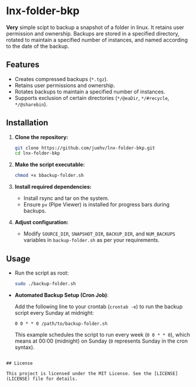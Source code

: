 # lnx-folder-bkp

**Very** simple scipt to backup a snapshot of a folder in linux. It retains user permission and ownership. 
Backups are stored in a specified directory, rotated to maintain a specified number of instances, and named according to the date of the backup.

## Features

- Creates compressed backups (`*.tgz`).
- Retains user permissions and ownership.
- Rotates backups to maintain a specified number of instances.
- Supports exclusion of certain directories (`*/@eaDir`, `*/#recycle`, `*/@sharebin`).

## Installation

1. **Clone the repository:**

   ```bash
   git clone https://github.com/juehv/lnx-folder-bkp.git
   cd lnx-folder-bkp
   ```

2. **Make the script executable:**

   ```bash
   chmod +x bbackup-folder.sh
   ```

3. **Install required dependencies:**

   - Install rsync and tar on the system.
   - Ensure `pv` (Pipe Viewer) is installed for progress bars during backups.

4. **Adjust configuration:**

   - Modify `SOURCE_DIR`, `SNAPSHOT_DIR`, `BACKUP_DIR`, and `NUM_BACKUPS` variables in `backup-folder.sh` as per your requirements.

## Usage

- Run the script as root:

  ```bash
  sudo ./backup-folder.sh
  ```

- **Automated Backup Setup (Cron Job)**:

  Add the following line to your crontab (`crontab -e`) to run the backup script every Sunday at midnight:

  ```cron
  0 0 * * 0 /path/to/backup-folder.sh
  ```

  This example schedules the script to run every week (`0 0 * * 0`), which means at 00:00 (midnight) on Sunday (`0` represents Sunday in the cron syntax).
```

## License

This project is licensed under the MIT License. See the [LICENSE](LICENSE) file for details.
```
